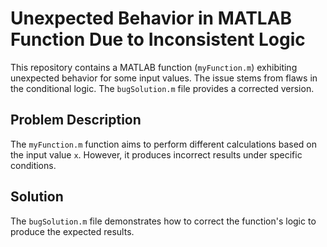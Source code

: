 # Unexpected Behavior in MATLAB Function Due to Inconsistent Logic

This repository contains a MATLAB function (`myFunction.m`) exhibiting unexpected behavior for some input values. The issue stems from flaws in the conditional logic.  The `bugSolution.m` file provides a corrected version.

## Problem Description
The `myFunction.m` function aims to perform different calculations based on the input value `x`.  However, it produces incorrect results under specific conditions.

## Solution
The `bugSolution.m` file demonstrates how to correct the function's logic to produce the expected results.